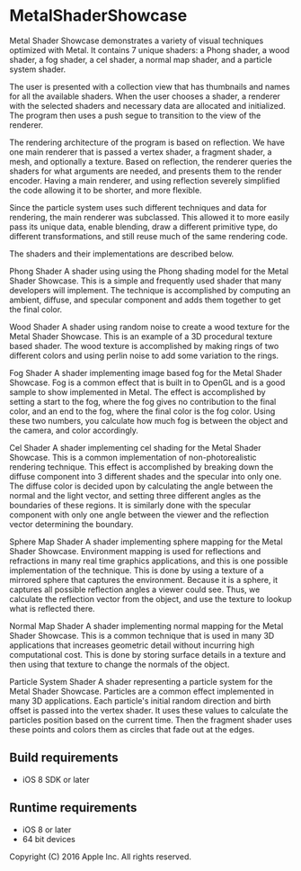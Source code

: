 # MetalShaderShowcase

Metal Shader Showcase demonstrates a variety of visual techniques optimized with Metal. It contains 7 unique shaders: a Phong shader, a wood shader, a fog shader, a cel shader, a normal map shader, and a particle system shader. 

The user is presented with a collection view that has thumbnails and names for all the available shaders. When the user chooses a shader, a renderer with the selected shaders and necessary data are allocated and initialized. The program then uses a push segue to transition to the view of the renderer.

The rendering architecture of the program is based on reflection. We have one main renderer that is passed a vertex shader, a fragment shader, a mesh, and optionally a texture. Based on reflection, the renderer queries the shaders for what arguments are needed, and presents them to the render encoder. Having a main renderer, and using reflection severely simplified the code allowing it to be shorter, and more flexible. 

Since the particle system uses such different techniques and data for rendering, the main renderer was subclassed. This allowed it to more easily pass its unique data, enable blending, draw a different primitive type, do different transformations, and still reuse much of the same rendering code. 

The shaders and their implementations are described below. 

Phong Shader
A shader using using the Phong shading model for the Metal Shader Showcase. This is a simple and frequently used shader that many developers will implement. The technique is accomplished by computing an ambient, diffuse, and specular component and adds them together to get the final color. 

Wood Shader
A shader using random noise to create a wood texture for the Metal Shader Showcase. This is an example of a 3D procedural texture based shader. The wood texture is accomplished by making rings of two different colors and using perlin noise to add some variation to the rings. 

Fog Shader
A shader implementing image based fog for the Metal Shader Showcase. Fog is a common effect that is built in to OpenGL and is a good sample to show implemented in Metal. The effect is accomplished by setting a start to the fog, where the fog gives no contribution to the final color, and an end to the fog, where the final color is the fog color. Using these two numbers, you calculate how much fog is between the object and the camera, and color accordingly. 

Cel Shader
A shader implementing cel shading for the Metal Shader Showcase. This is a common implementation of non-photorealistic rendering technique. This effect is accomplished by breaking down the diffuse component into 3 different shades and the specular into only one. The diffuse color is decided upon by calculating the angle between the normal and the light vector, and setting three different angles as the boundaries of these regions. It is similarly done with the specular component with only one angle between the viewer and the reflection vector determining the boundary.

Sphere Map Shader
A shader implementing sphere mapping for the Metal Shader Showcase. Environment mapping is used for reflections and refractions in many real time graphics applications, and this is one possible implementation of the technique. This is done by using a texture of a mirrored sphere that captures the environment. Because it is a sphere, it captures all possible reflection angles a viewer could see. Thus, we calculate the reflection vector from the object, and use the texture to lookup what is reflected there. 

Normal Map Shader
A shader implementing normal mapping for the Metal Shader Showcase. This is a common technique that is used in many 3D applications that increases geometric detail without incurring high computational cost. This is done by storing surface details in a texture and then using that texture to change the normals of the object.

Particle System Shader
A shader representing a particle system for the Metal Shader Showcase. Particles are a common effect implemented in many 3D applications.  Each particle's initial random direction and birth offset is passed into the vertex shader. It uses these values to calculate the particles position based on the current time. Then the fragment shader uses these points and colors them as circles that fade out at the edges.

## Build requirements
+ iOS 8 SDK or later

## Runtime requirements
+ iOS 8 or later  
+ 64 bit devices

Copyright (C) 2016 Apple Inc. All rights reserved.

